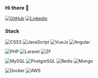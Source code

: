 ### Hi there 👋

[![GitHub](https://img.shields.io/badge/GitHub-100000?style=for-the-badge&logo=github&logoColor=white)](https://github.com/aleonidas)
[![Linkedin](https://img.shields.io/badge/LinkedIn-0077B5?style=for-the-badge&logo=linkedin&logoColor=white)](https://www.linkedin.com/in/aleonidas)

<!--
![Top Langs](https://github-readme-stats.vercel.app/api/top-langs/?username=aleonidas)
![Anderson's GitHub stats](https://github-readme-stats.vercel.app/api?username=aleonidas&show_icons=true) 
-->


### Stack

![CSS3](https://img.shields.io/badge/CSS3-1572B6?style=for-the-badge-flat&logo=css3&logoColor=white)
![JavaScript](https://img.shields.io/badge/javascript-%23323330.svg?style=for-the-badge-flat&logo=javascript&logoColor=%23F7DF1E)
![VueJs](https://img.shields.io/badge/Vue.js-35495E?style=for-the-badge-flat&logo=vuedotjs&logoColor=4FC08D)
![Angular](https://img.shields.io/badge/angular-%23DD0031.svg?style=for-the-badge-flat&logo=angular&logoColor=white)

![PHP](https://img.shields.io/badge/php-%23777BB4.svg?style=for-the-badge-flat&logo=php&logoColor=white)
![Laravel](https://img.shields.io/badge/laravel-%23FF2D20.svg?style=for-the-badge-flat&logo=laravel&logoColor=white)
![ZF](https://img.shields.io/badge/zendframework-23FF2D20.svg?style=for-the-badge-flat&logo=zendframework&logoColor=white)

![MySQL](https://img.shields.io/badge/MySQL-005C84?style=for-the-badge-flat&logo=mysql&logoColor=white)
![PostgreSQL](https://img.shields.io/badge/postgres-%23316192.svg?style=for-the-badge-flat&logo=postgresql&logoColor=white)
![Redis](https://img.shields.io/badge/redis-%23DD0031.svg?&style=for-the-badge-flat&logo=redis&logoColor=white)
![Mongo](https://img.shields.io/badge/MongoDB-4EA94B?style=for-the-badge-flat&logo=mongodb&logoColor=white)

![Docker](https://img.shields.io/badge/docker-%230db7ed.svg?style=for-the-badge-flat&logo=docker&logoColor=white)
![AWS](https://img.shields.io/badge/AWS-%23FF9900.svg?style=for-the-badge-flat&logo=amazon-aws&logoColor=white)
